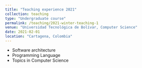 ```yaml
---
title: "Teaching experience 2021"
collection: teaching
type: "Undergraduate course"
permalink: /teaching/2021-winter-teaching-1
venue: "Universidad Tecnológica de Bolívar, Computer Science"
date: 2021-02-01
location: "Cartagena, Colombia"
---
```


* Software architecture
* Programming Language
* Topics in Computer Science

